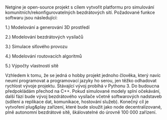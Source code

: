 Netgine je open-source projekt s cílem vytvořit platformu pro simulování komunitních/rekonfigurovatelných bezdrátových sítí.
Požadované funkce softwaru jsou následující:

1.) Modelování a generování 3D prostředí

2.) Modelování bezdrátových vysílačů

3.) Simulace síťového provozu

4.) Modelování routovacích algoritmů

5.) Výpočty vlastností sítě



Vzhledem k tomu, že se jedná o hobby projekt jednoho člověka, který navíc neumí programovat a programovací jazyky ho serou, jen těžko odhadovat rychlost vývoje projektu.
Stávající vývoj probíhá v Pythonu 3. Do budoucna předpokládám přechod na C++.
Pokud simulované modely splní očekávání, další fází bude vývoj bezdrátového vysílače včetně softwarových nadstaveb (sdílení a replikace dat, komunikace, hostování služeb).
Konečný cíl je vytvoření plug&play zařízení, které bude sloužit jako node decentralizované, plně autonomní bezdrátové sítě, škálovatelné do úrovně 100 000 zařízení.
